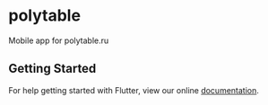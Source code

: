 # polytable

Mobile app for polytable.ru

## Getting Started

For help getting started with Flutter, view our online
[documentation](https://flutter.io/).
